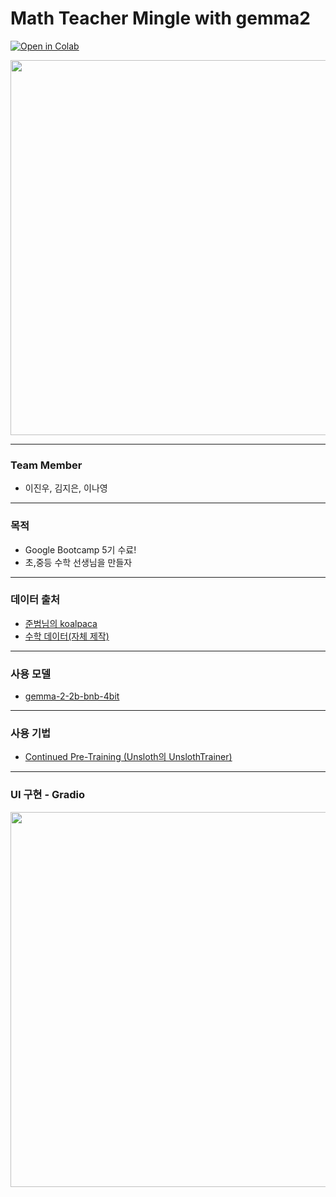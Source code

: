 # Math Teacher Mingle with gemma2
[![Open in Colab](https://colab.research.google.com/assets/colab-badge.svg)](https://colab.research.google.com/notebooks/gemma_sprint_notebook.ipynb)


<img src="https://huggingface.co/blog/assets/gemma2/thumbnail.jpg" width ="600" >



---
### Team Member
- 이진우, 김지은, 이나영
---
### 목적
- Google Bootcamp 5기 수료!
- 초,중등 수학 선생님을 만들자
---
### 데이터 출처
- [준범님의 koalpaca](https://huggingface.co/datasets/beomi/KoAlpaca-v1.1a) <br>
- [수학 데이터(자체 제작)](https://huggingface.co/datasets/Envy1025/mathdata)
---
### 사용 모델
- [gemma-2-2b-bnb-4bit](unsloth/gemma-2-2b-bnb-4bit](https:/huggingface.co/unsloth/gemma-2-2b-bnb-4bit)])
---
### 사용 기법
- [Continued Pre-Training (Unsloth의 UnslothTrainer)](https://devocean.sk.com/blog/techBoardDetail.do?ID=166285&boardType=techBlog)
---
### UI 구현 - Gradio
[<img src ="https://velog.velcdn.com/images/oka1313/post/5a89c960-1bdb-47ce-bf54-20758518b3a7/image.png" width ="600">](https://www.gradio.app/guides/quickstart)
